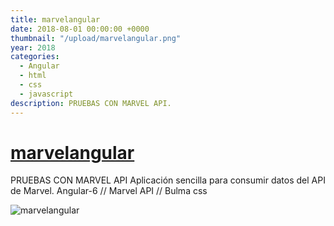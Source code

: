 ```yaml
---
title: marvelangular
date: 2018-08-01 00:00:00 +0000
thumbnail: "/upload/marvelangular.png"
year: 2018
categories:
  - Angular
  - html
  - css
  - javascript
description: PRUEBAS CON MARVEL API.
---
```


# [marvelangular](https://marvelapp-eb0b6.firebaseapp.com/)

PRUEBAS CON MARVEL API
Aplicación sencilla para consumir datos del API de Marvel.
Angular-6 // Marvel API // Bulma css

![marvelangular](/upload/marvelangular.png)

